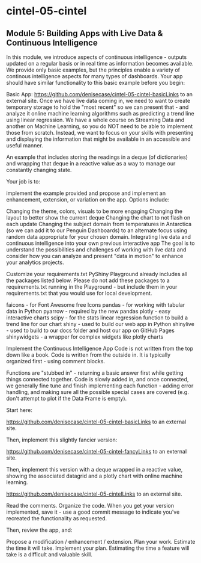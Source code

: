 # cintel-05-cintel
## Module 5: Building Apps with Live Data &amp; Continuous Intelligence

In this module, we introduce aspects of continuous intelligence - outputs updated on a regular basis or in real time as information becomes available. We provide only basic examples, but the principles enable a variety of continous intelligence aspects for many types of dashboards. 
Your app should have similar functionality to this basic example before you begin: 

Basic App: https://github.com/denisecase/cintel-05-cintel-basicLinks to an external site.
Once we have live data coming in, we need to want to create temporary storage to hold the "most recent" so we can present that - and analyze it online machine learning algorithms such as predicting a trend line using linear regression. We have a whole course on Streaming Data and another on Machine Learning, so you do NOT need to be able to implement those from scratch. Instead, we want to focus on your skills with presenting and displaying the information that might be available in an accessible and useful manner. 

An example that includes storing the readings in a deque (of dictionaries) and wrapping that deque in a reactive value as a way to manage our constantly changing state.

Your job is to:

implement the example provided and
propose and implement an enhancement, extension, or variation on the app. 
Options include:

Changing the theme, colors, visuals to be more engaging
Changing the layout to better show the current deque
Changing the chart to not flash on each update
Changing the subject domain from temperatures in Antarctica (so we can add it to our Penguin Dashboards) to an alternate focus using random data appropriate for your chosen domain. 
Integrating live data and continuous intelligence into your own previous interactive app
The goal is to understand the possibilities and challenges of working with live data and consider how you can analyze and present "data in motion" to enhance your analytics projects. 

Customize your requirements.txt
PyShiny Playground already includes all the packages listed below. Please do not add these packages to a requirements.txt running in the Playground - but include them in your requirements.txt that you would use for local development. 

faicons - for Font Awesome free Icons
pandas - for working with tabular data in Python
pyarrow - required by the new pandas
plotly - easy interactive charts
scipy - for the stats linear regression function to build a trend line for our chart
shiny - used to build our web app in Python
shinylive - used to build to our docs folder and host our app on GitHub Pages
shinywidgets - a wrapper for complex widgets like plotly charts

Implement the Continuous Intelligence App
Code is not written from the top down like a book. Code is written from the outside in. It is typically organized first - using comment blocks.

Functions are "stubbed in" - returning a basic answer first while getting things connected together. Code is slowly added in, and once connected, we generally fine tune and finish implementing each function - adding error handling, and making sure all the possible special cases are covered (e.g. don't attempt to plot if the Data Frame is empty). 

Start here:

https://github.com/denisecase/cintel-05-cintel-basicLinks to an external site.

Then, implement this slightly fancier version:

https://github.com/denisecase/cintel-05-cintel-fancyLinks to an external site.

Then, implement this version with a deque wrapped in a reactive value, showing the associated datagrid and a plotly chart with online machine learning. 

https://github.com/denisecase/cintel-05-cintelLinks to an external site.

Read the comments. Organize the code. When you get your version implemented, save it - use a good commit message to indicate you've recreated the functionality as requested. 

Then, review the app, and:

Propose a modification / enhancement / extension. 
Plan your work. 
Estimate the time it will take. 
Implement your plan. 
Estimating the time a feature will take is a difficult and valuable skill. 


